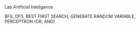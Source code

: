 Lab Artificial Inteligance

BFS,
DFS, 
BEST FIRST SEARCH,
GENERATE RANDOM VARIABLE, 
PERCEPTRON (OR, AND)
